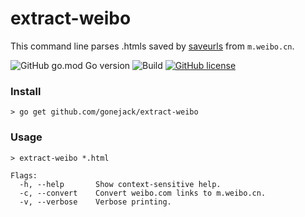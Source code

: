 # extract-weibo
This command line parses .htmls saved by [saveurls](https://github.com/gonejack/saveurls) from `m.weibo.cn`.

![GitHub go.mod Go version](https://img.shields.io/github/go-mod/go-version/gonejack/extract-weibo)
![Build](https://github.com/gonejack/extract-weibo/actions/workflows/go.yml/badge.svg)
[![GitHub license](https://img.shields.io/github/license/gonejack/extract-weibo.svg?color=blue)](LICENSE)

### Install
```shell
> go get github.com/gonejack/extract-weibo
```

### Usage
```shell
> extract-weibo *.html
```
```
Flags:
  -h, --help       Show context-sensitive help.
  -c, --convert    Convert weibo.com links to m.weibo.cn.
  -v, --verbose    Verbose printing.
```
